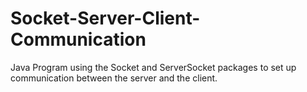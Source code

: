 # Socket-Server-Client-Communication
Java Program using the Socket and ServerSocket packages to set up communication between the server and the client.

